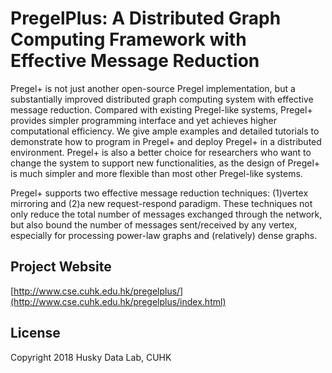 # PregelPlus: A Distributed Graph Computing Framework with Effective Message Reduction

Pregel+ is not just another open-source Pregel implementation, but a substantially improved distributed graph computing system with effective message reduction. Compared with existing Pregel-like systems, Pregel+ provides simpler programming interface and yet achieves higher computational efficiency. We give ample examples and detailed tutorials to demonstrate how to program in Pregel+ and deploy Pregel+ in a distributed environment. Pregel+ is also a better choice for researchers who want to change the system to support new functionalities, as the design of Pregel+ is much simpler and more flexible than most other Pregel-like systems.

Pregel+ supports two effective message reduction techniques: (1)vertex mirroring and (2)a new request-respond paradigm. These techniques not only reduce the total number of messages exchanged through the network, but also bound the number of messages sent/received by any vertex, especially for processing power-law graphs and (relatively) dense graphs.

## Project Website
[http://www.cse.cuhk.edu.hk/pregelplus/](http://www.cse.cuhk.edu.hk/pregelplus/index.html)

## License

Copyright 2018 Husky Data Lab, CUHK

